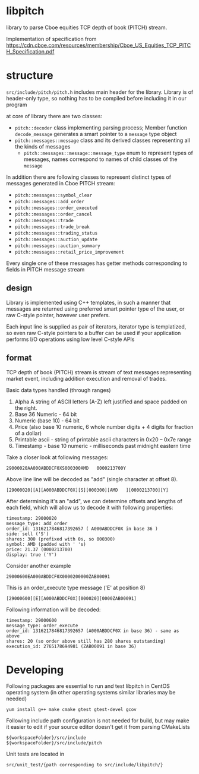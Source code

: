 # libpitch

library to parse Cboe equities TCP depth of book (PITCH) stream.

Implementation of specification from
https://cdn.cboe.com/resources/membership/Cboe_US_Equities_TCP_PITCH_Specification.pdf

# structure

```src/include/pitch/pitch.h``` includes main header for the library. Library is of header-only type,
so nothing has to be compiled before including it in our program

at core of library there are two classes:

* ```pitch::decoder``` class implementing parsing process; Member function ```decode_message``` generates a
     smart pointer to a ```message``` type object
* ```pitch::messages::message``` class and its derived classes representing all the kinds of messages
    * ```pitch::messages::message::message_type``` enum to represent types of messages, names correspond to
              names of child classes of the ```message```

In addition there are following classes to represent distinct types of messages generated in Cboe PITCH stream:
* ```pitch::messages::symbol_clear```
* ```pitch::messages::add_order```
* ```pitch::messages::order_executed```
* ```pitch::messages::order_cancel```
* ```pitch::messages::trade```
* ```pitch::messages::trade_break```
* ```pitch::messages::trading_status```
* ```pitch::messages::auction_update```
* ```pitch::messages::auction_summary```
* ```pitch::messages::retail_price_improvement```

Every single one of these messages has getter methods corresponding to fields in PITCH message stream

## design

Library is implemented using C++ templates, in such a manner that messages are returned using preferred
smart pointer type of the user, or raw C-style pointer, however user prefers.

Each input line is supplied as pair of iterators, iterator type is templatized, so even raw C-style pointers
to a buffer can be used if your application performs I/O operations using low level C-style APIs

## format

TCP depth of book (PITCH) stream is stream of text messages representing market event, including addition
execution and removal of trades.

Basic data types handled (through ranges) 
1. Alpha A string of ASCII letters (A-Z) left justified and space padded on the right.
2. Base 36 Numeric - 64 bit
3. Numeric (base 10) - 64 bit
4. Price (also base 10 numeric, 6 whole number digits + 4 digits for fraction of a dollar)
5. Printable ascii - string of printable ascii characters in 0x20 – 0x7e range
6. Timestamp - base 10 numeric - milliseconds past midnight eastern time

Take a closer look at following messages:

```29000020AA000ABDDCF0XS000300AMD   0000213700Y```

Above line line will be decoded as "add" (single character at offset 8).

```[29000020][A][A000ABDDCF0X][S][000300][AMD   ][0000213700][Y]```

After determining it's an "add", we can determine offsets and lengths of each
field, which will allow us to decode it with following properties:
```
timestamp: 29000020
message_type: add_order
order_id: 1316217846817392657 ( A000ABDDCF0X in base 36 )
side: sell ('S')
shares: 300 (prefixed with 0s, so 000300)
symbol: AMD (padded with ' 's)
price: 21.37 (0000213700)
display: true ('Y')
```

Consider another example

```29000600EA000ABDDCF0X0000200000ZAB00091```

This is an order_execute type message ('E' at position 8)

```[29000600][E][A000ABDDCF0X][000020][0000ZAB00091]```

Following information will be decoded:

```
timestamp: 29000600
message_type: order_execute
order_id: 1316217846817392657 (A000ABDDCF0X in base 36) - same as above
shares: 20 (so order above still has 280 shares outstanding)
execution_id: 2765178694981 (ZAB00091 in base 36)
```

# Developing

Following packages are essential to run and test libpitch in CentOS operating
system (in other operating systems similar libraries may be needed)
```
yum install g++ make cmake gtest gtest-devel gcov
```

Following include path configuration is not needed for build, but may
make it easier to edit if your source editor doesn't get it from
parsing CMakeLists
```
${workspaceFolder}/src/include
${workspaceFolder}/src/include/pitch
```

Unit tests are located in
```
src/unit_test/{path corresponding to src/include/libpitch/}
```
